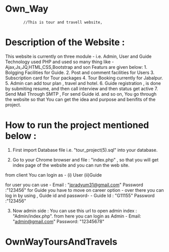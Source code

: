 # Own_Way
 
            //This is tour and travell website,
# Description of the Website :

This website is currently on three module - i.e. Admin, User and Guide
Technology used PHP and used so many thing like - Ajax,Js,JQ,HTML,CSS,Bootstrap and son
Featurs are given below:
        1. Bolgging Facilities for Guide.
        2. Post and comment facilities for Users
        3. Subscription card for Tour packages
        4. Tour Booking currently for Jabalpur.
        5. Admin can add tour plan , travel and hotel.
        6. Guide registration , is done by submiting resume, and then call interview and then status get active 
        7. Send Mail Through SMTP , For send Guide id.
        and so on, You go through the website so that You can get the idea and purpose and benifits of the project.


# How to run the project mentioned below :

1. First import Database file i.e. "tour_project(5).sql" into your database.

2. Go to your Chrome browser and file : "index.php" , so that you will get index page of the website and you can run the web site.

from client You can login as - (i) User    (ii)Guide

for user you can use - Email : "jpradyum31@gmail.com"
                       Password :"123456"
for Guide you have to move on career option - over there you can log in by using , Guide id and password-
                     - Guide Id : "G11155"
                       Password :"123456"

3. Now admin side :
                       You can use this url to open admin index : "Admin/index.php".
     from here you can login as Admin -  Email: "admin@gmail.com"
                                         Password: "12345678"


# OwnWayToursAndTravels
